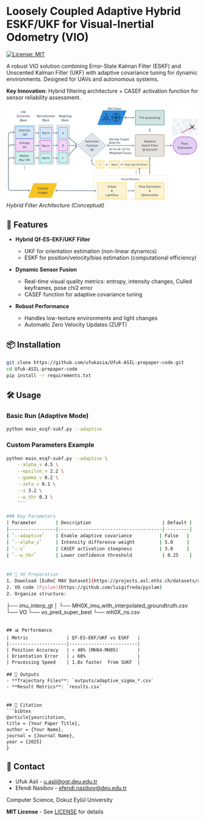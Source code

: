 # Loosely Coupled Adaptive Hybrid ESKF/UKF for Visual-Inertial Odometry (VIO)

[![License: MIT](https://img.shields.io/badge/License-MIT-blue.svg)](https://opensource.org/licenses/MIT)

A robust VIO solution combining Error-State Kalman Filter (ESKF) and Unscented Kalman Filter (UKF) with adaptive covariance tuning for dynamic environments. Designed for UAVs and autonomous systems.

**Key Innovation**: Hybrid filtering architecture + CASEF activation function for sensor reliability assessment.

![System Architecture](images/diagram.png)  
*Hybrid Filter Architecture (Conceptual)*

## 🚀 Features
- **Hybrid Qf-ES-EKF/UKF Filter**  
  - UKF for orientation estimation (non-linear dynamics)
  - ESKF for position/velocity/bias estimation (computational efficiency)
  
- **Dynamic Sensor Fusion**  
  - Real-time visual quality metrics: entropy, intensity changes, Culled keyframes, pose chi2 error
  - CASEF function for adaptive covariance tuning

- **Robust Performance**  
  - Handles low-texture environments and light changes
  - Automatic Zero Velocity Updates (ZUPT)

## 📦 Installation
```bash
git clone https://github.com/ufukasia/Ufuk-ASIL-prepaper-code.git
cd Ufuk-ASIL-prepaper-code
pip install -r requirements.txt
```

## 🛠️ Usage
### Basic Run (Adaptive Mode)
```bash
python main_esqf-sukf.py --adaptive
```

### Custom Parameters Example
```bash
python main_esqf-sukf.py --adaptive \
    --alpha_v 4.5 \
    --epsilon_v 2.2 \
    --gamma_v 0.2 \
    --zeta_v 0.1 \
    --s 3.2 \
    --w_thr 0.3 \
    ```

### Key Parameters
| Parameter       | Description                          | Default |
|-----------------|--------------------------------------|---------|
| `--adaptive`    | Enable adaptive covariance          | False   |
| `--alpha_v`     | Intensity difference weight         | 5.0     |
| `--s`           | CASEF activation steepness          | 3.0     |
| `--w_thr`       | Lower confidence threshold           | 0.25    |


## 📂 VO Preparation
1. Download [EuRoC MAV Dataset](https://projects.asl.ethz.ch/datasets/doku.php?id=kmavvisualinertialdatasets)
2. VO code [Pyslam](https://github.com/luigifreda/pyslam)
2. Organize structure:
   ```
   ├── imu_interp_gt
   │   └── MH0X_imu_with_interpolated_groundtruth.csv
   └── VO
       └── vo_pred_super_best
           └── mh0X_ns.csv
   ```

## 📊 Performance
| Metric              | Qf-ES-EKF/UKF vs ESKF   |
|---------------------|-------------------------|
| Position Accuracy   | ↑ 40% (MH04-MH05)       |
| Orientation Error   | ↓ 60%                   |
| Processing Speed    | 1.8x faster  from SUKF  |

## 📄 Outputs
- **Trajectory Files**: `outputs/adaptive_sigma_*.csv`
- **Result Metrics**: `results.csv`


## 📜 Citation
```bibtex
@article{yourcitation,
  title = {Your Paper Title},
  author = {Your Name},
  journal = {Journal Name},
  year = {2025}
}
```


## 📧 Contact
- Ufuk Asil - [u.asil@ogr.deu.edu.tr](mailto:u.asil@ogr.deu.edu.tr)
- Efendi Nasibov - [efendi.nasibov@deu.edu.tr](mailto:efendi.nasibov@deu.edu.tr)

Computer Science, Dokuz Eylül University


**MIT License** - See [LICENSE](LICENSE) for details